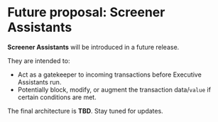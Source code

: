 # Future proposal: Screener Assistants

**Screener Assistants** will be introduced in a future release.

They are intended to:

* Act as a gatekeeper to incoming transactions before Executive Assistants run.
* Potentially block, modify, or augment the transaction data/`value` if certain conditions are met.

The final architecture is **TBD**. Stay tuned for updates.
